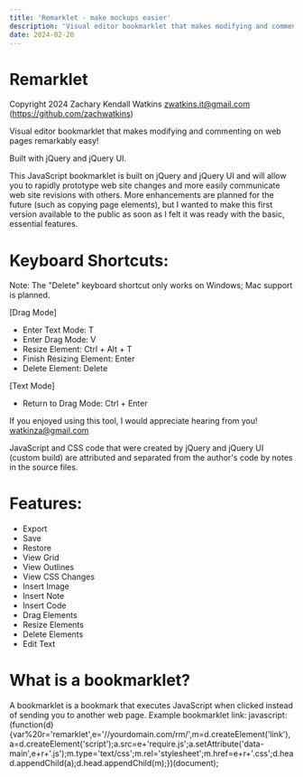 ```yaml
---
title: 'Remarklet - make mockups easier'
description: 'Visual editor bookmarklet that makes modifying and commenting on web pages remarkably easy!'
date: 2024-02-20
---
```


<script setup>
  import { onMounted } from 'vue';
  onMounted(async () => {
    const main = await import('./src/main.js');
    main.createApp();
  });
</script>

# Remarklet

Copyright 2024 Zachary Kendall Watkins <zwatkins.it@gmail.com> (https://github.com/zachwatkins)

Visual editor bookmarklet that makes modifying and commenting on web pages remarkably easy!

Built with jQuery and jQuery UI.

This JavaScript bookmarklet is built on jQuery and jQuery UI and will allow you to rapidly prototype web site changes and more easily communicate web site revisions with others. More enhancements are planned for the future (such as copying page elements), but I wanted to make this first version available to the public as soon as I felt it was ready with the basic, essential features.

# Keyboard Shortcuts:

Note: The "Delete" keyboard shortcut only works on Windows; Mac support is planned.

[Drag Mode]

- Enter Text Mode: T
- Enter Drag Mode: V
- Resize Element: Ctrl + Alt + T
- Finish Resizing Element: Enter
- Delete Element: Delete

[Text Mode]

- Return to Drag Mode: Ctrl + Enter

If you enjoyed using this tool, I would appreciate hearing from you! watkinza@gmail.com

JavaScript and CSS code that were created by jQuery and jQuery UI (custom build) are attributed and separated from the author's code by notes in the source files.

# Features:

- Export
- Save
- Restore
- View Grid
- View Outlines
- View CSS Changes
- Insert Image
- Insert Note
- Insert Code
- Drag Elements
- Resize Elements
- Delete Elements
- Edit Text

# What is a bookmarklet?

A bookmarklet is a bookmark that executes JavaScript when clicked instead of sending you to another web page. Example bookmarklet link: javascript:(function(d){var%20r='remarklet',e='//yourdomain.com/rm/',m=d.createElement('link'),a=d.createElement('script');a.src=e+'require.js';a.setAttribute('data-main',e+r+'.js');m.type='text/css';m.rel='stylesheet';m.href=e+r+'.css';d.head.appendChild(a);d.head.appendChild(m);})(document);
